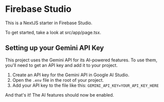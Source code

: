 # Firebase Studio

This is a NextJS starter in Firebase Studio.

To get started, take a look at src/app/page.tsx.

## Setting up your Gemini API Key

This project uses the Gemini API for its AI-powered features. To use them, you'll need to get an API key and add it to your project.

1.  Create an API key for the Gemini API in Google AI Studio.
2.  Open the `.env` file in the root of your project.
3.  Add your API key to the file like this: `GEMINI_API_KEY=YOUR_API_KEY_HERE`

And that's it! The AI features should now be enabled.
